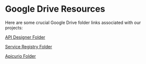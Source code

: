 # Google Drive Resources

Here are some crucial Google Drive folder links associated with our projects:

[API Designer Folder](https://drive.google.com/drive/folders/1vr50AsLWSymjKnnDfEeN1VAHxNSERynf)

[Service Registry Folder](https://drive.google.com/drive/folders/1o9BNCft8Tbaf0vErNyATiQkZzu3Fgm9d)

[Apicurio Folder](https://drive.google.com/drive/folders/0B9rSJ5tBvZ3FR3F2cnVhUnFPc1E)